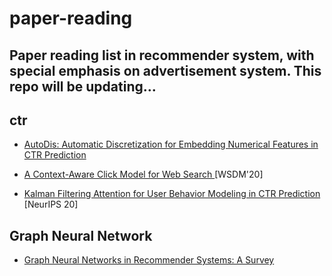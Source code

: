 # paper-reading
Paper reading list in recommender system, with special emphasis on advertisement system. This repo will be updating...
 ---


## ctr
- [AutoDis: Automatic Discretization for Embedding Numerical Features in CTR Prediction](https://arxiv.org/pdf/2012.08986.pdf)
- [A Context-Aware Click Model for Web Search
](https://www.researchgate.net/publication/337102863_A_Context-Aware_Click_Model_for_Web_Search) [WSDM'20]

- [Kalman Filtering Attention for User Behavior Modeling in CTR Prediction](https://arxiv.org/pdf/2010.00985.pdf) [NeurIPS 20]

## Graph Neural Network
- [Graph Neural Networks in Recommender Systems: A Survey](https://arxiv.org/pdf/2011.02260.pdf)
